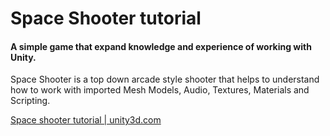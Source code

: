 # Space Shooter tutorial

#### A simple game that expand knowledge and experience of working with Unity.

Space Shooter is a top down arcade style shooter that helps to understand how to work with imported Mesh Models, Audio, Textures, Materials and Scripting.

[Space shooter tutorial | unity3d.com](https://unity3d.com/learn/tutorials/projects/space-shooter-tutorial)
